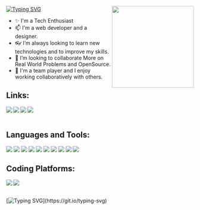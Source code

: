 [![Typing SVG](https://readme-typing-svg.herokuapp.com?color=FFFF&size=29&multiline=true&width=700&lines=Welcome+To+Prashant's+Github+Profile)](https://git.io/typing-svg)<img src = "https://media.giphy.com/media/KEYMsj2LcXzfcTP5ii/giphy.gif" align = "right"  height="220px"></img>
<br>

- ✨ I'm a Tech Enthusiast
- 📫 I'm a web developer and a designer.
- 👓 I’m always looking to learn new technologies and to improve my skills.
- 👋 I’m looking to collaborate More on Real World Problems and OpenSource.
- 🤝 I'm a team player and I enjoy working collaboratively with others.

## Links:
<a href="https://www.youtube.com" target="_blank">
  <img align="left" src="https://img.shields.io/badge/my_portfolio-000?style=for-the-badge&logo=ko-fi&logoColor=white"/>
  </a>
<a href="https://www.linkedin.com/in/prashant-yadav-9b5975226/" target="_blank" >
  <img align="left"  src="https://img.shields.io/badge/LinkedIn-0077B5?style=for-the-badge&logo=linkedin&logoColor=white" />
  </a>
<a href="" target="_blank" >
    <img align="left" src="https://img.shields.io/badge/Twitter-1DA1F2?style=for-the-badge&logo=twitter&logoColor=white"/>
  </a>
<a href="https://www.instagram.com/prashant_yadav0102/" target="_blank">
    <img align="left"  src="https://img.shields.io/badge/Instagram-E4405F?style=for-the-badge&logo=instagram&logoColor=white" />
  </a>

<br>

<br>

 ## Languages and Tools:
 ![](https://img.shields.io/badge/HTML5-E34F26?style=for-the-badge&logo=html5&logoColor=white) 
 ![](https://img.shields.io/badge/CSS-1572B6?style=for-the-badge&logo=css3&logoColor=white)
![](https://img.shields.io/badge/JavaScript-F7DF1E?style=for-the-badge&logo=javascript&logoColor=black)
![](https://img.shields.io/badge/Node.js-339933?style=for-the-badge&logo=nodedotjs&logoColor=white)
![](https://img.shields.io/badge/React-0078D4?style=for-the-badge&logo=react%20studio%20code&logoColor=white)
![](https://img.shields.io/badge/C-00599C?style=for-the-badge&logo=c&logoColor=white)
![](https://img.shields.io/badge/Java-F7AF1E?style=for-the-badge&logo=java&logoColor=black)
![](https://img.shields.io/badge/C++-00599C?style=for-the-badge&logo=C++&logoColor=white)
![](https://img.shields.io/badge/GitHub-100000?style=for-the-badge&logo=github&logoColor=white)
![](https://img.shields.io/badge/Git-F05032?style=for-the-badge&logo=git&logoColor=white)
<br>

## Coding Platforms:
<a href="https://www.leetcode.com/ydavprashant//" target="_blank">
    <img align="left"  src="https://img.shields.io/badge/Leetcode-E4405F?style=for-the-badge&logo=leetcode&logoColor=white" />
  </a>
<a href="https://www.hackerrank.com/profile/ydvprashant0508//" target="_blank">
    <img align="left"  src="https://img.shields.io/badge/Hackerrank-E4405F?style=for-the-badge&logo=hackerrank&logoColor=white" />
  </a>
  
<br>

<br>

[![Typing SVG](https://readme-typing-svg.herokuapp.com?color=FFFF&size=29&multiline=true&width=700&lines=B+y+e+!+!)](https://git.io/typing-svg)

